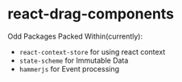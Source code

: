 # react-drag-components

Odd Packages Packed Within(currently):
* `react-context-store` for using react context
* `state-scheme` for Immutable Data
* `hammerjs` for Event processing
